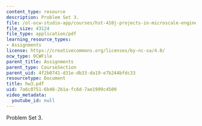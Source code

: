 ```yaml
---
content_type: resource
description: Problem Set 3.
file: /ol-ocw-studio-app/courses/hst-410j-projects-in-microscale-engineering-for-the-life-sciences-spring-2007/7a6c07516b482b1afc6d7ae1999c4509_hw3.pdf
file_size: 43124
file_type: application/pdf
learning_resource_types:
- Assignments
license: https://creativecommons.org/licenses/by-nc-sa/4.0/
ocw_type: OCWFile
parent_title: Assignments
parent_type: CourseSection
parent_uid: 4f2b0741-d31e-db33-da19-e7b244bfdc33
resourcetype: Document
title: hw3.pdf
uid: 7a6c0751-6b48-2b1a-fc6d-7ae1999c4509
video_metadata:
  youtube_id: null
---
```

Problem Set 3.